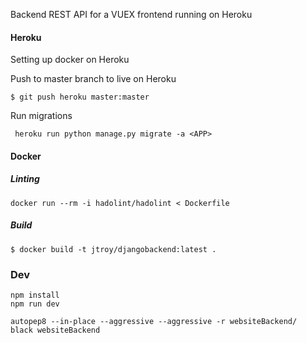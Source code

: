 
Backend REST API for a VUEX frontend running on Heroku


#### Heroku

Setting up docker on Heroku

[comment]: <> (https://testdriven.io/blog/deploying-django-to-heroku-with-docker/)


Push to master branch to live on Heroku

    $ git push heroku master:master
    
Run migrations
  
     heroku run python manage.py migrate -a <APP>


#### Docker

##### Linting
  
    docker run --rm -i hadolint/hadolint < Dockerfile

##### Build
    $ docker build -t jtroy/djangobackend:latest .


### Dev

    npm install
    npm run dev
    
    autopep8 --in-place --aggressive --aggressive -r websiteBackend/
    black websiteBackend